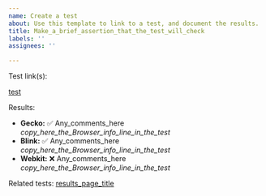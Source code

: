 ```yaml
---
name: Create a test
about: Use this template to link to a test, and document the results.
title: Make_a_brief_assertion_that_the_test_will_check
labels: ''
assignees: ''

---
```


Test link(s):

[test](snapshot_url_goes_here)

Results:

- **Gecko:** ✅  Any_comments_here   *copy_here_the_Browser_info_line_in_the_test* 
- **Blink:** ✅  Any_comments_here   *copy_here_the_Browser_info_line_in_the_test* 
- **Webkit:** ❌  Any_comments_here  *copy_here_the_Browser_info_line_in_the_test* 



Related tests: [results_page_title](results_page_url_here)

